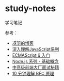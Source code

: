 # study-notes
学习笔记  

参考：
* [冴羽的博客](https://github.com/mqyqingfeng/Blog)
* [深入理解JavaScript系列](https://www.cnblogs.com/TomXu/archive/2011/12/15/2288411.html)
* [ECMAScript 6 入门](http://es6.ruanyifeng.com/)
* [Node.js 系列 - 基础概念](https://juejin.im/post/5bc286046fb9a05d36350257)
* [中高级前端大厂面试秘籍](https://juejin.im/post/5c64d15d6fb9a049d37f9c20)
* [10 分钟理解 BFC 原理](https://zhuanlan.zhihu.com/p/25321647)

